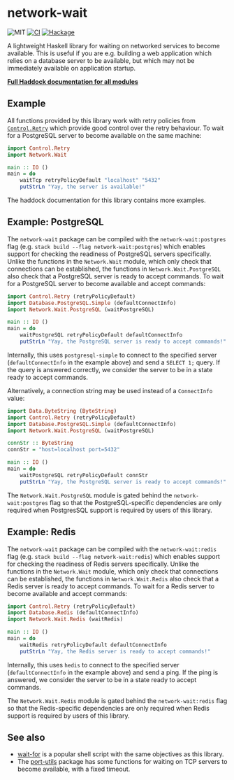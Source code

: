 # network-wait

![MIT](https://img.shields.io/github/license/mbg/network-wait)
[![CI](https://github.com/mbg/network-wait/actions/workflows/build.yml/badge.svg)](https://github.com/mbg/network-wait/actions/workflows/build.yml)
[![Hackage](https://img.shields.io/hackage/v/network-wait)](https://hackage.haskell.org/package/network-wait)

A lightweight Haskell library for waiting on networked services to become available. This is useful if you are e.g. building a web application which relies on a database server to be available, but which may not be immediately available on application startup.

[**Full Haddock documentation for all modules**](https://mbg.github.io/network-wait/)

## Example

All functions provided by this library work with retry policies from [`Control.Retry`](https://hackage.haskell.org/package/retry) which provide good control over the retry behaviour. To wait for a PostgreSQL server to become available on the same machine:

```haskell
import Control.Retry
import Network.Wait

main :: IO ()
main = do
    waitTcp retryPolicyDefault "localhost" "5432"
    putStrLn "Yay, the server is available!"
```

The haddock documentation for this library contains more examples.

## Example: PostgreSQL

The `network-wait` package can be compiled with the `network-wait:postgres` flag (e.g. `stack build --flag network-wait:postgres`) which enables support for checking the readiness of PostgreSQL servers specifically. Unlike the functions in the `Network.Wait` module, which only check that connections can be established, the functions in `Network.Wait.PostgreSQL` also check that a PostgreSQL server is ready to accept commands. To wait for a PostgreSQL server to become available and accept commands:

```haskell
import Control.Retry (retryPolicyDefault)
import Database.PostgreSQL.Simple (defaultConnectInfo)
import Network.Wait.PostgreSQL (waitPostgreSQL)

main :: IO ()
main = do
    waitPostgreSQL retryPolicyDefault defaultConnectInfo
    putStrLn "Yay, the PostgreSQL server is ready to accept commands!"
```

Internally, this uses `postgresql-simple` to connect to the specified server (`defaultConnectInfo` in the example above) and send a `SELECT 1;` query. If the query is answered correctly, we consider the server to be in a state ready to accept commands.

Alternatively, a connection string may be used instead of a `ConnectInfo` value:

```haskell
import Data.ByteString (ByteString)
import Control.Retry (retryPolicyDefault)
import Database.PostgreSQL.Simple (defaultConnectInfo)
import Network.Wait.PostgreSQL (waitPostgreSQL)

connStr :: ByteString
connStr = "host=localhost port=5432"

main :: IO ()
main = do
    waitPostgreSQL retryPolicyDefault connStr
    putStrLn "Yay, the PostgreSQL server is ready to accept commands!"
```

The `Network.Wait.PostgreSQL` module is gated behind the `network-wait:postgres` flag so that the PostgreSQL-specific dependencies are only required when PostgresSQL support is required by users of this library.

## Example: Redis

The `network-wait` package can be compiled with the `network-wait:redis` flag (e.g. `stack build --flag network-wait:redis`) which enables support for checking the readiness of Redis servers specifically. Unlike the functions in the `Network.Wait` module, which only check that connections can be established, the functions in `Network.Wait.Redis` also check that a Redis server is ready to accept commands. To wait for a Redis server to become available and accept commands:

```haskell
import Control.Retry (retryPolicyDefault)
import Database.Redis (defaultConnectInfo)
import Network.Wait.Redis (waitRedis)

main :: IO ()
main = do
    waitRedis retryPolicyDefault defaultConnectInfo
    putStrLn "Yay, the Redis server is ready to accept commands!"
```

Internally, this uses `hedis` to connect to the specified server (`defaultConnectInfo` in the example above) and send a ping. If the ping is answered, we consider the server to be in a state ready to accept commands.

The `Network.Wait.Redis` module is gated behind the `network-wait:redis` flag so that the Redis-specific dependencies are only required when Redis support is required by users of this library.

## See also

- [wait-for](https://github.com/eficode/wait-for) is a popular shell script with the same objectives as this library.
- The [port-utils](https://hackage.haskell.org/package/port-utils) package has some functions for waiting on TCP servers to become available, with a fixed timeout.
